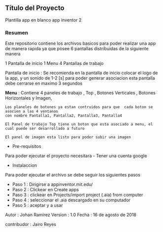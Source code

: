 ## Título del Proyecto
Plantilla app en blanco app inventor 2

### Resumen
Este repositorio contiene los archivos basicos para poder realizar una app de manera rapida
ya que posee 6 pantallas distribuidas de la siguiente manera

1 Pantalla de inicio
1 Menu
4 Pantallas de trabajo

Pantalla de inicio : Se recomienda en la pantalla de inicio colocar el logo de la app, y un sonido de 1-2 [s] para poder generar asociacion
esta pantalla debe cerrarse en maximo 3 segundos 

**Menu** : Contiene 4 paneles de trabajo , Top , Botones Verticales , Botones Horizontales y Imagen, 

	Los planeles de botones ya estan contruidos para que  cada boton se asocien a las 4 ventanas 
	con nombre Pantalla1, Pantalla2, Pantalla3, Pantalla4
	
	El Panel de trabajo Top tiene un boton que esta asociado a menu, el cual puede ser desarrollado a futuro
 	
	El panel de imagen esta listo para poder subir una imagen

- Pre-requisitos

Para poder ejecutar el proyecto necesitara
	- Tener una cuenta google
	
- Instalaccion

Para poder ejecutar el archivo se debe seguir los siguientes pasos

- Paso 1 : Dirigirse a appinventor.mit.edu/
- Paso 2 : Clickear en Create apps
- Paso 3 : clickear en Projects/import project (.aia) from computer
- Paso 4 : seleccionar el .aia descargado en su computador
- Paso 5 : aceptar y a usar

Autor : Johan Ramirez
Version : 1.0
Fecha : 16 de agosto de 2018

contribudor : Jairo Reyes




